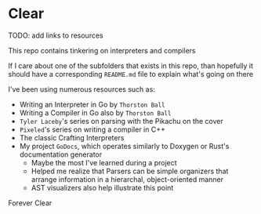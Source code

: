 # Clear

TODO: add links to resources

This repo contains tinkering on interpreters and compilers

If I care about one of the subfolders that exists in this repo, than hopefully it should have a corresponding `README.md` file to explain what's going on there


I've been using numerous resources such as:
- Writing an Interpreter in Go by `Thorston Ball`
- Writing a Compiler in Go also by `Thorston Ball`
- `Tyler Laceby`'s series on parsing with the Pikachu on the cover
- `Pixeled`'s series on writing a compiler in C++
- The classic Crafting Interpreters
- My project `GoDocs`, which operates similarly to Doxygen or Rust's documentation generator
  - Maybe the most I've learned during a project
  - Helped me realize that Parsers can be simple organizers that arrange information in a hierarchal, object-oriented manner
  - AST visualizers also help illustrate this point

Forever Clear